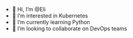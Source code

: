 - 👋 Hi, I’m @Eli
- 👀 I’m interested in Kubernetes
- 🌱 I’m currently learning Python
- 💞️ I’m looking to collaborate on DevOps teams


<!---
eliakbari/eliakbari is a ✨ special ✨ repository because its `README.md` (this file) appears on your GitHub profile.
You can click the Preview link to take a look at your changes.
--->
